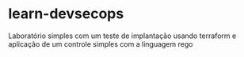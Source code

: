 # learn-devsecops
Laboratório simples com um teste de implantação usando terraform e aplicação de um controle simples com a linguagem rego
